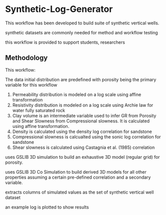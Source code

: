 # Synthetic-Log-Generator

This workflow has been developed to build suite of synthetic vertical wells.

synthetic datasets are commonly needed for method and workflow testing

this workflow is provided to support students, researchers

## Methodology
This workflow:

The data initial distribution are predefined with porosity being the primary variable for this workflow

 1) Permeability distribution is modeled on a log scale using affine transformation
 2) Resistivity distribution is modeled on a log scale using Archie law for water fully saturated rock
 3) Clay volume is an intermediate variable used to infer GR from Porosity and Shear Slowness from Compressional slowness. It is calculated using affine transformation.
 4) Density is calculated using the density log correlation for sandstone
  5) Compressional slowness is calcualted using the sonic log correlation for sandstone
 6) Shear slowness is calculated using Castagnia et al. (1985) correlation


uses GSLIB 3D simulation to build an exhaustive 3D model (regular grid) for porosity.

uses GSLIB 3D Co Simulation to build derived 3D models for all other properties assuming a certain pre-defined correlation and a secondary variable.

extracts columns of simulated values as the set of synthetic vertical well dataset

an example log is plotted to show results
